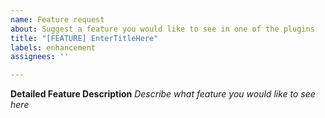 ```yaml
---
name: Feature request
about: Suggest a feature you would like to see in one of the plugins
title: "[FEATURE] EnterTitleHere"
labels: enhancement
assignees: ''

---
```


**Detailed Feature Description**
*Describe what feature you would like to see here*
